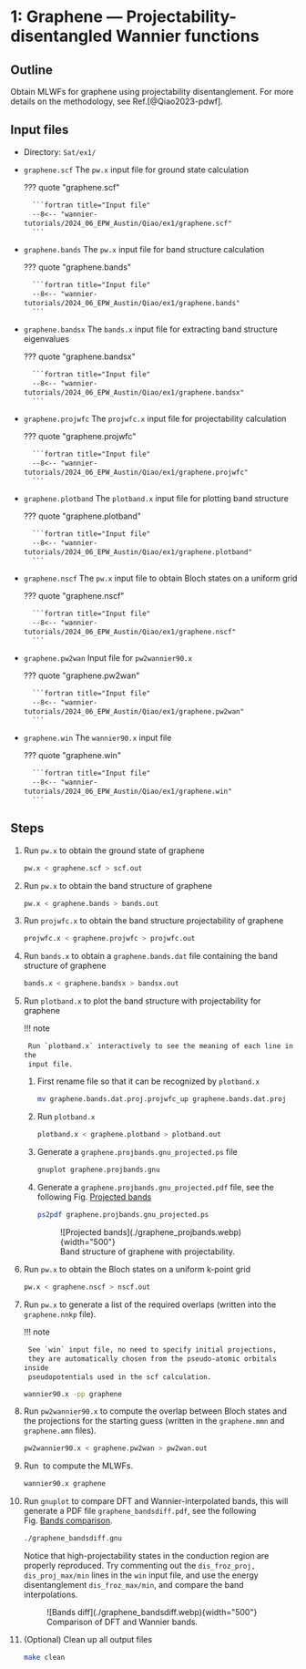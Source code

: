 # 1: Graphene — Projectability-disentangled Wannier functions

## Outline

Obtain MLWFs for graphene using projectability disentanglement. For more details
on the methodology, see Ref.[@Qiao2023-pdwf].

## Input files

- Directory: `Sat/ex1/`

- `graphene.scf` The `pw.x` input file for ground state calculation

    ??? quote "graphene.scf"

        ```fortran title="Input file"
        --8<-- "wannier-tutorials/2024_06_EPW_Austin/Qiao/ex1/graphene.scf"
        ```

- `graphene.bands` The `pw.x` input file for band structure calculation

    ??? quote "graphene.bands"

        ```fortran title="Input file"
        --8<-- "wannier-tutorials/2024_06_EPW_Austin/Qiao/ex1/graphene.bands"
        ```

- `graphene.bandsx` The `bands.x` input file for extracting band structure
    eigenvalues

    ??? quote "graphene.bandsx"

        ```fortran title="Input file"
        --8<-- "wannier-tutorials/2024_06_EPW_Austin/Qiao/ex1/graphene.bandsx"
        ```

- `graphene.projwfc` The `projwfc.x` input file for projectability calculation

    ??? quote "graphene.projwfc"

        ```fortran title="Input file"
        --8<-- "wannier-tutorials/2024_06_EPW_Austin/Qiao/ex1/graphene.projwfc"
        ```

- `graphene.plotband` The `plotband.x` input file for plotting
    band structure

    ??? quote "graphene.plotband"

        ```fortran title="Input file"
        --8<-- "wannier-tutorials/2024_06_EPW_Austin/Qiao/ex1/graphene.plotband"
        ```

- `graphene.nscf` The `pw.x` input file to obtain Bloch states on a
    uniform grid

    ??? quote "graphene.nscf"

        ```fortran title="Input file"
        --8<-- "wannier-tutorials/2024_06_EPW_Austin/Qiao/ex1/graphene.nscf"
        ```

- `graphene.pw2wan` Input file for `pw2wannier90.x`

    ??? quote "graphene.pw2wan"

        ```fortran title="Input file"
        --8<-- "wannier-tutorials/2024_06_EPW_Austin/Qiao/ex1/graphene.pw2wan"
        ```

- `graphene.win` The `wannier90.x` input file

    ??? quote "graphene.win"

        ```fortran title="Input file"
        --8<-- "wannier-tutorials/2024_06_EPW_Austin/Qiao/ex1/graphene.win"
        ```

## Steps

1. Run `pw.x` to obtain the ground state of graphene

    ```bash title="Terminal"
    pw.x < graphene.scf > scf.out
    ```

2. Run `pw.x` to obtain the band structure of graphene

    ```bash title="Terminal"
    pw.x < graphene.bands > bands.out
    ```

3. Run `projwfc.x` to obtain the band structure projectability of graphene

    ```bash title="Terminal"
    projwfc.x < graphene.projwfc > projwfc.out
    ```

4. Run `bands.x` to obtain a `graphene.bands.dat` file containing the
    band structure of graphene

    ```bash title="Terminal"
    bands.x < graphene.bandsx > bandsx.out
    ```

5. Run `plotband.x` to plot the band structure with projectability for
    graphene

    !!! note

        Run `plotband.x` interactively to see the meaning of each line in the
        input file.

    1. First rename file so that it can be recognized by `plotband.x`

        ```bash title="Terminal"
        mv graphene.bands.dat.proj.projwfc_up graphene.bands.dat.proj
        ```

    2. Run `plotband.x`

        ```bash title="Terminal"
        plotband.x < graphene.plotband > plotband.out
        ```

    3. Generate a `graphene.projbands.gnu_projected.ps` file

        ```bash title="Terminal"
        gnuplot graphene.projbands.gnu
        ```

    4. Generate a `graphene.projbands.gnu_projected.pdf` file, see the following
        Fig. [Projected bands](#fig:graphene_projbands)

        ```bash title="Terminal"
        ps2pdf graphene.projbands.gnu_projected.ps
        ```

        <figure markdown="span" id="fig:graphene_projbands">
        ![Projected bands](./graphene_projbands.webp){width="500"}
        <figcaption markdown="span">Band structure of graphene with projectability.
        </figcaption>
        </figure>

6. Run `pw.x` to obtain the Bloch states on a uniform k-point grid

    ```bash title="Terminal"
    pw.x < graphene.nscf > nscf.out
    ```

7. Run `pw.x` to generate a list of the required overlaps (written into the
    `graphene.nnkp` file).

    !!! note

        See `win` input file, no need to specify initial projections,
        they are automatically chosen from the pseudo-atomic orbitals inside
        pseudopotentials used in the scf calculation.

    ```bash title="Terminal"
    wannier90.x -pp graphene
    ```

8. Run `pw2wannier90.x` to compute the overlap between Bloch states and
    the projections for the starting guess (written in the
    `graphene.mmn` and `graphene.amn` files).

    ```bash title="Terminal"
    pw2wannier90.x < graphene.pw2wan > pw2wan.out
    ```

9. Run  to compute the MLWFs.

    ```bash title="Terminal"
    wannier90.x graphene
    ```

10. Run `gnuplot` to compare DFT and Wannier-interpolated bands, this
    will generate a PDF file `graphene_bandsdiff.pdf`, see the following
    Fig. [Bands comparison](#fig:graphene_bandsdiff).

    ```bash title="Terminal"
    ./graphene_bandsdiff.gnu
    ```

    Notice that high-projectability states in the conduction region are
    properly reproduced. Try commenting out the
    `dis_froz_proj, dis_proj_max/min` lines in the `win` input file, and
    use the energy disentanglement `dis_froz_max/min`, and compare the
    band interpolations.

    <figure markdown="span" id="fig:graphene_bandsdiff">
    ![Bands diff](./graphene_bandsdiff.webp){width="500"}
    <figcaption markdown="span">Comparison of DFT and Wannier bands.
    </figcaption>
    </figure>

11. (Optional) Clean up all output files

    ```bash title="Terminal"
    make clean
    ```
